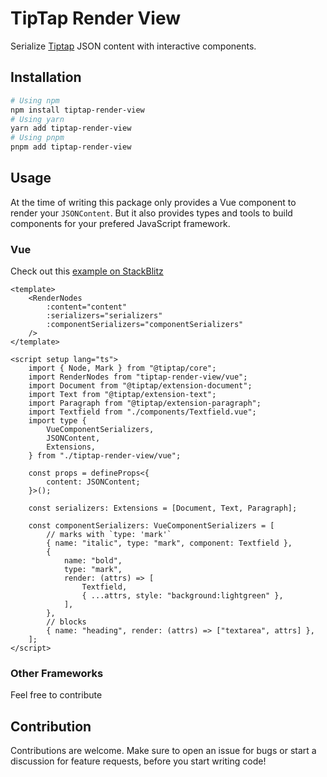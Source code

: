 # TipTap Render View

<!-- NOTE: [description] Sync description with GitHub and package.json -->

Serialize [Tiptap](https://github.com/ueberdosis/tiptap) JSON content with interactive components.

## Installation

```sh
# Using npm
npm install tiptap-render-view
# Using yarn
yarn add tiptap-render-view
# Using pnpm
pnpm add tiptap-render-view
```

## Usage

At the time of writing this package only provides a Vue component to render your `JSONContent`. But it also provides types and tools to build components for your prefered JavaScript framework.

### Vue

Check out this [example on StackBlitz](https://stackblitz.com/github/formfcw/tiptap-render-view/tree/main/vue/example-app)

```vue
<template>
    <RenderNodes
        :content="content"
        :serializers="serializers"
        :componentSerializers="componentSerializers"
    />
</template>

<script setup lang="ts">
    import { Node, Mark } from "@tiptap/core";
    import RenderNodes from "tiptap-render-view/vue";
    import Document from "@tiptap/extension-document";
    import Text from "@tiptap/extension-text";
    import Paragraph from "@tiptap/extension-paragraph";
    import Textfield from "./components/Textfield.vue";
    import type {
        VueComponentSerializers,
        JSONContent,
        Extensions,
    } from "./tiptap-render-view/vue";

    const props = defineProps<{
        content: JSONContent;
    }>();

    const serializers: Extensions = [Document, Text, Paragraph];

    const componentSerializers: VueComponentSerializers = [
        // marks with `type: 'mark'`
        { name: "italic", type: "mark", component: Textfield },
        {
            name: "bold",
            type: "mark",
            render: (attrs) => [
                Textfield,
                { ...attrs, style: "background:lightgreen" },
            ],
        },
        // blocks
        { name: "heading", render: (attrs) => ["textarea", attrs] },
    ];
</script>
```

### Other Frameworks

Feel free to contribute

## Contribution

Contributions are welcome. Make sure to open an issue for bugs or start a discussion for feature requests, before you start writing code!

